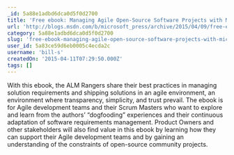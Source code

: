 ```yaml
---
_id: 5a88e1adbd6dca0d5f0d2700
title: 'Free ebook: Managing Agile Open-Source Software Projects with Microsoft Visual Studio Online'
url: 'http://blogs.msdn.com/b/microsoft_press/archive/2015/04/09/free-ebook-managing-agile-open-source-software-projects-with-microsoft-visual-studio-online.aspx'
category: 5a88e1adbd6dca0d5f0d2700
slug: 'free-ebook-managing-agile-open-source-software-projects-with-microsoft-visual-studio-online'
user_id: 5a83ce59d6eb0005c4ecda2c
username: 'bill-s'
createdOn: '2015-04-11T07:29:50.000Z'
tags: []
---
```


With this ebook, the ALM Rangers share their best practices in managing solution requirements and shipping solutions in an agile environment, an environment where transparency, simplicity, and trust prevail. The ebook is for Agile development teams and their Scrum Masters who want to explore and learn from the authors’ “dogfooding” experiences and their continuous adaptation of software requirements management. Product Owners and other stakeholders will also find value in this ebook by learning how they can support their Agile development teams and by gaining an understanding of the constraints of open-source community projects.
